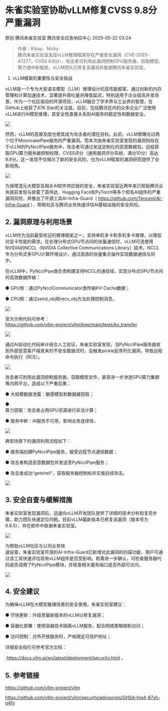 #  朱雀实验室协助vLLM修复CVSS 9.8分严重漏洞   
原创 腾讯朱雀实验室  腾讯安全应急响应中心   2025-05-22 03:24  
  
> 作者：Kikay、Nicky  
> 腾讯朱雀实验室发现vLLM推理框架存在严重安全漏洞（CVE-2025-47277，CVSS 9.8分），攻击者可利用此漏洞控制GPU服务器，窃取模型、算力或中断服务。vLLM团队已修复该漏洞并致谢腾讯朱雀实验室。  
  
  
  
1. vLLM框架的重要性与安全挑战  
  
vLLM是一个专为大型语言模型（LLM）推理设计的高性能框架，通过创新的内存管理和计算加速技术，显著提升吞吐量并降低延迟，特别适用于企业级高并发场景。作为一个社区驱动的开源项目，vLLM融合了学术界与工业界的智慧，在GitHub上收获了47K Star的关注度。目前，包括腾讯在内的众多企业广泛使用vLLM进行AI模型推理，其安全性直接关系到AI服务的稳定性和数据安全。  
  
![](https://mmbiz.qpic.cn/mmbiz_png/JMH1pEQ7qP4ia4mD7t0p4GoNQFRPQAib9DmLFyKqTacSVJ3vDQU9z9bvts3MR6nTEJEokV33R9dsQzLuLBhfc6Tg/640?wx_fmt=png&from=appmsg "")  
  
然而，vLLM的高普及度也使其成为攻击者的潜在目标。此前，vLLM曾曝光过两个位于MooncakePipe服务的严重漏洞。而本次由朱雀实验室发现的漏洞则存在于vLLM的PyNcclPipe服务中，攻击者可通过发送定制化的恶意数据包，远程获取GPU算力服务器控制权限，CVSS评分（通用漏洞评分系统，满分10分）高达9.8分。这一发现不仅揭示了新的安全风险，也为vLLM框架的漏洞研究提供了全新视角。  
  
![](https://mmbiz.qpic.cn/mmbiz_png/JMH1pEQ7qP4ia4mD7t0p4GoNQFRPQAib9DuXkjO1OHeEHQrxRWdFf0w51P7caIqia0OFvibpibJcNOeXk78ASTZkYrw/640?wx_fmt=png&from=appmsg "")  
  
为保障混元大模型及相关AI软件供应链的安全，朱雀实验室近两年来已帮助腾讯业务提前发现与排雷了英伟达、Hugging Face和PyTorch等多个知名AI组件的严重漏洞风险，并推出了开源工具AI-Infra-Guard（ https://github.com/Tencent/AI-Infra-Guard ），帮助社区与腾讯业务快速评估AI基础设施的安全风险。  
## 2. 漏洞原理与利用场景  
  
vLLM作为当前最受欢迎的推理框架之一，支持单机多卡和多机多卡推理，以降低对显卡性能的需求。在处理分布式GPU节点间的张量通信时，vLLM可选使用NVIDIA的NCCL（NVIDIA Collective Communications Library）技术。NCCL专为分布式多GPU计算环境设计，通过高效的张量集合操作实现数据通信与同步。  
  
在vLLM中，PyNcclPipe类负责构建支持NCCL的通信域，实现分布式GPU节点间的高效数据传输：  
  
● GPU侧：通过PyNcclCommunicator类传输KV-Cache数据；  
  
● CPU侧：通过send_obj和recv_obj方法处理控制消息。  
  
![](https://mmbiz.qpic.cn/mmbiz_png/JMH1pEQ7qP4ia4mD7t0p4GoNQFRPQAib9D59cdKuhdmFeagLKvjIxOLEhibHF9ddCVRiaEic4x6znuRDKz2RwpBDAaA/640?wx_fmt=png&from=appmsg "")  
  
官方示例代码可参考：  
https://github.com/vllm-project/vllm/tree/main/tests/kv_transfer  
  
![](https://mmbiz.qpic.cn/mmbiz_png/JMH1pEQ7qP4ia4mD7t0p4GoNQFRPQAib9DJNJx1j6ibLAPPPJpUmMsJ5PcEThkibYENwQ1bqWsSfI1VTjGrPIDYavA/640?wx_fmt=png&from=appmsg "")  
  
通过AI自动化代码审计结合人工验证，朱雀实验室发现，当PyNcclPipe服务接收到外部恶意客户端发来的不安全数据流时，会触发pickle反序列化漏洞，导致远程命令执行（RCE）。  
  
![](https://mmbiz.qpic.cn/mmbiz_png/JMH1pEQ7qP4ia4mD7t0p4GoNQFRPQAib9DJOPaxtN2oKV5tC3lY87QJoY7T0g1lrI7tWj6ibIZNVQ0bfLrn70s5IQ/640?wx_fmt=png&from=appmsg "")  
  
攻击者可利用此漏洞控制服务器，窃取模型文件，甚至进一步渗透GPU算力集群等内网平台，造成以下严重后果：  
  
● 大规模数据泄露：敏感模型和数据被窃取；  
  
●   
算力窃取：攻击者占用GPU资源进行非法计算；  
  
● 服务中断：AI服务不可用，影响业务连续性。  
  
![](https://mmbiz.qpic.cn/mmbiz_png/JMH1pEQ7qP4ia4mD7t0p4GoNQFRPQAib9DAtkJfDfibiaadJLWz4vOEBa2rB94UQoib2PV8nvKBcj5uSWZm8iauHoJQw/640?wx_fmt=png&from=appmsg "")  
  
典型场景下的漏洞利用流程如下：  
  
● 服务端创建PyNcclPipe服务，接受远程节点通信数据；  
  
● 攻击者构造恶意数据包并发送至PyNcclPipe服务；  
  
● 攻击者成功“getshell”，获取服务器控制权并实施后续攻击。  
  
![](https://mmbiz.qpic.cn/mmbiz_png/JMH1pEQ7qP4ia4mD7t0p4GoNQFRPQAib9DuyJrfqyiahO9M7BpkchQC7xbtNTqY9lyTG0U6Wx0C5rHV1iavNu2mG5w/640?wx_fmt=png&from=appmsg "")  
## 3. 安全自查与缓解措施  
  
朱雀实验室发现漏洞后，迅速向vLLM开发团队提供了详细的技术分析和复现步骤，助力团队快速定位问题。目前vLLM最新版本已修复该漏洞（版本号为0.8.5），并在邮件中致谢朱雀实验室。  
  
![](https://mmbiz.qpic.cn/mmbiz_png/JMH1pEQ7qP6RBoQbsCqNxp6F0MGn1FU1VPicTUtDjU1eE59je6gYiaSxXTwDvOyUTpR2uhfHSfaoeYgllnv9pwdg/640?wx_fmt=png&from=appmsg "")  
  
为帮助vLLM社区与公司业务快  
速自查，朱雀实验室开源的AI-Infra-Guard已新增对此漏洞的扫描功能，用户可通过该工具快速评估现有vLLM组件是否受影响。若需进一步确认，可检查服务器代码是否调用了PyNcclPipe模块，并核查相关服务端口是否外部可访问。  
  
![](https://mmbiz.qpic.cn/mmbiz_png/JMH1pEQ7qP4ia4mD7t0p4GoNQFRPQAib9DSw9bdlfeCxP3gaGRyGCy40WzhSdrIowvy6byVVCsHx3K8MB90a3WSw/640?wx_fmt=png&from=appmsg "")  
## 4. 安全建议  
  
为确保vLLM在大模型推理场景的安全使用，朱雀实验室建议：  
  
● 尽快更新：升级至最新版本的vLLM以修复漏洞；  
  
● 容器化部署：使用容器技术隔离vLLM服务，配合网络策略限制访问；  
  
● 访问控制：对外开放服务时，严格限定可信IP地址；  
  
详细安全指引可参考官方文档：  
  
 https://docs.vllm.ai/en/latest/deployment/security.html 。  
  
  
## 5. 参考链接  
  
  
https://github.com/vllm-project/vllm  
  
https://github.com/vllm-project/vllm/security/advisories/GHSA-hjq4-87xh-g4fv  
  
  
  
  
  
  
